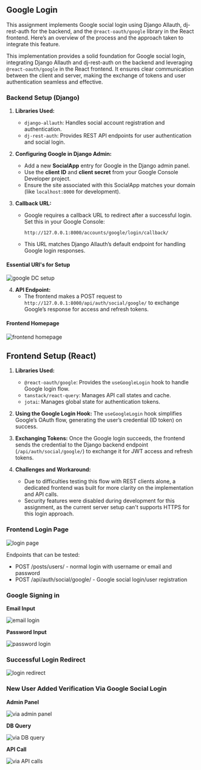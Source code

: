## Google Login

This assignment implements Google social login using Django Allauth, dj-rest-auth for the backend, and the `@react-oauth/google` library in the React frontend. Here’s an overview of the process and the approach taken to integrate this feature.

This implementation provides a solid foundation for Google social login, integrating Django Allauth and dj-rest-auth on the backend and leveraging `@react-oauth/google` in the React frontend. It ensures clear communication between the client and server, making the exchange of tokens and user authentication seamless and effective.

### Backend Setup (Django)

1. **Libraries Used:**
   - `django-allauth`: Handles social account registration and authentication.
   - `dj-rest-auth`: Provides REST API endpoints for user authentication and social login.

2. **Configuring Google in Django Admin:**
   - Add a new **SocialApp** entry for Google in the Django admin panel.
   - Use the **client ID** and **client secret** from your Google Console Developer project.
   - Ensure the site associated with this SocialApp matches your domain (like `localhost:8000` for development).

3. **Callback URL:**
   - Google requires a callback URL to redirect after a successful login. Set this in your Google Console:
     ```
     http://127.0.0.1:8000/accounts/google/login/callback/
     ```
   - This URL matches Django Allauth’s default endpoint for handling Google login responses.

#### Essential URI's for Setup

![google DC setup](https://drive.google.com/uc?id=1g8AfzwJTL9Fp7ERxRyn5TOSH6AbpVQtw)

4. **API Endpoint:**
   - The frontend makes a POST request to `http://127.0.0.1:8000/api/auth/social/google/` to exchange Google’s response for access and refresh tokens.

#### Frontend Homepage

![frontend homepage](https://drive.google.com/uc?id=1g8AfzwJTL9Fp7ERxRyn5TOSH6AbpVQtw)

## Frontend Setup (React)

1. **Libraries Used:**
   - `@react-oauth/google`: Provides the `useGoogleLogin` hook to handle Google login flow.
   - `tanstack/react-query`: Manages API call states and cache.
   - `jotai`: Manages global state for authentication tokens.

2. **Using the Google Login Hook:**
   The `useGoogleLogin` hook simplifies Google’s OAuth flow, generating the user’s credential (ID token) on success.

3. **Exchanging Tokens:**
   Once the Google login succeeds, the frontend sends the credential to the Django backend endpoint (`/api/auth/social/google/`) to exchange it for JWT access and refresh tokens.

4. **Challenges and Workaround:**
   - Due to difficulties testing this flow with REST clients alone, a dedicated frontend was built for more clarity on the implementation and API calls.
   - Security features were disabled during development for this assignment, as the current server setup can't supports HTTPS for this login approach.

### Frontend Login Page

![login page](https://drive.google.com/uc?id=1vnDcNIP5N7ozKp1dG8OAPt4aUGWb4CnL)

Endpoints that can be tested:

* POST /posts/users/ - normal login with username or email and password
* POST /api/auth/social/google/ - Google social login/user registration

### Google Signing in 

**Email Input**

![email login](https://drive.google.com/uc?id=1xaoKoRmfUgPdNo78lc86o16e5lT70dtt)

**Password Input**

![password login](https://drive.google.com/uc?id=1xaoKoRmfUgPdNo78lc86o16e5lT70dtt)

### Successful Login Redirect

![login redirect](https://drive.google.com/uc?id=1DCOFch8n0ZfdUGv8nIZz1OT-f_W3gQyg)

### New User Added Verification Via Google Social Login

**Admin Panel**

![via admin panel](https://drive.google.com/uc?id=1khwk7FKVcZn3tnNPS_9bJV-1sBwXHCW_)

**DB Query**

![via DB query](https://drive.google.com/uc?id=1_F11qOwbq7kdMPrnHQ4um0DFYSdFkYVA)

**API Call**

![via API calls](https://drive.google.com/uc?id=1lACjOzOe-VLPV22EYfzbmwIH8P_CtpgR)

